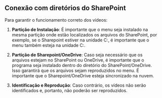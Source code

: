
## Conexão com diretórios do SharePoint

Para garantir o funcionamento correto dos vídeos:

1. **Partição de Instalação**: É importante que o menu seja instalado na mesma partição onde estão localizados os arquivos do SharePoint, por exemplo, se o Sharepoint estiver na unidade C:, é importante que o menu também esteja na unidade C:.

2. **Partição de Sharepoint/OneDrive**: Caso seja necessário que os arquivos estejam no SharePoint ou OneDrive, é importante que o programa seja instalado dentro do diretório do SharePoint/OneDrive. Isso garantirá que os arquivos sejam reproduzidos no menu. É importante que o Sharepoint/OneDrive esteja sincronizado na nuvem.

3. **Identificação e Reprodução**: Caso contrário, os vídeos não serão identificados e, portanto, não poderão ser reproduzidos.